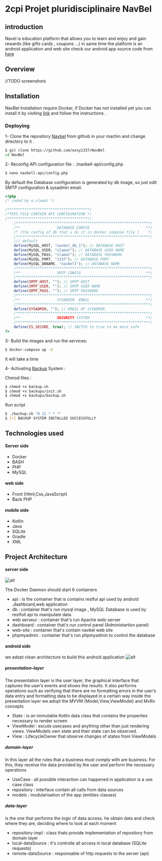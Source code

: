 

# 2cpi Projet pluridisciplinaire NavBel 

## introduction

Navel is education platform that allows you to learn and enjoy and gain rewards (like gifts cards , coupons ...) in same time
the platform is an android application and web site 
check our android app source code from [here](https://github.com/roiacult/NavBel-App) 

## Overview 
//TODO screenshots 
## Installation 
NavBel Installation require Docker, if Docker has not installed yet you can install it by visiting [link](https://docs.docker.com/install/) and follow the instructions .
### Deploying 
1- Clone the repository [Navbel](https://github.com/oxxy1337/NavBel) from github in your machin and change directory to it .
```bash
$ git clone https://github.com/oxxy1337/NavBel
cd NavBel
```
2- Reconfig API configuration file : ./navbell-api/config.php
```bash
$ nano navbell-api/config.php
```
By default the Database configuration is generated by db image, so just edit SMTP configuration & sysadmin email.
```php
<?php
/* coded by m.slamat */

/**************************************/
/*THIS FILE CONTAIN API CONFIGURATION */
/**************************************/
	/**************************************************************/
	/** 				DATABASE CONFIG 						 **/
	/* (the config of db that u do it in docker compose file ) 	  */
	/**************************************************************/
	/// default 
	define(MySQL_HOST, "navbel_db_1"); // DATABASE HOST 
	define(MySQL_USER, "slamat"); // DATABASE USER NAME
	define(MySQL_PASS, "slamat"); // DATABASE PASSWORD
	define(MySQL_PORT, "1337"); // DATABASE PORT 
	define(MySQL_DBNAME, "navbell"); // DATABASE NAME
	/**************************************************************/
	/** 				SMTP CONFIG 	 						 **/
	/**************************************************************/
	define(SMTP_HOST, ""); // SMTP HOST 
	define(SMTP_USER, ""); // SMTP USER NAME
	define(SMTP_PASS, ""); // SMTP PASSWORD
	/**************************************************************/
	/** 				SYSADMIN  EMAIL 	 					 **/
	/**************************************************************/
	define(SYSADMIN, ""); // EMAIL OF SYSADMIN
	/**************************************************************/
	/** 				SECURITY SYSTEM	  	 					 **/
	/**************************************************************/
	define(IS_SECURE, true); // SWITCH to true to be more safe 
?>
```
3- Build the images and run the services:
```bash
$ docker-compose up -d
```
It will take a time 

4- Activating [Backup](https://github.com/oxxy1337/NavBel/blob/master/docs/backup.pdf) System : 

Chmod files : 
```bash
$ chmod +x backup.sh 
$ chmod +x backups/init.sh
$ chmod +x backups/backup.sh
```
Run script 
```bash
$ ./backup.sh "0 12 * * *"
$ [+] BACKUP SYSTEM INSTALLED SUCCESSFULLY
```


##   Technologies used
#### Server side
- Docker
- BASH
- PHP
- MySQL

 #### web side
- Front (Html,Css,JavaScript)
-  Back PHP
#### mobile side 
- Kotlin 
- Java
- SQLite
- Gradle
- XML 
## Project Architecture
#### server side
![alt](https://i.imgur.com/AjgPbEo.png)


The Docker Daemon should start 6 containers
-   api :  is the container that is contains restful api used by android ,dashboard,web  application 
- db : container that's run mysql image , MySQL Database  is used by restfull api to manipulate data
- web serveur : container that's run Apache web-server
- dashboard : container that's run control panel (Administartion panel)
- web-site : container that's contain navbel web site
- phpmyadmin : container that's run phpmyadmin to control the database 
#### android side 
we adopt clean architecture to build this android application 
![alt](https://i.imgur.com/QJQXx7P.png)

##### presentation-layer
The presentation layer is the user layer, the graphical interface that captures the user’s events and shows the results. It also performs operations such as verifying that there are no formatting errors in the user’s data entry and formatting data to be displayed in a certain way
 inside the presentation layer we adopt the MVVM (Model,View,ViewModel) and MvRx concepts
   * State : is an immutable Kotlin data class that contains the properties necessary to render screen
   * ViewModel : excute usecases and anything other than just rendering views. ViewModels own state and their state can be observed.
   * View : LifecycleOwner that observe changes of states from ViewModels
##### domain-layer
In this layer all the rules that a business must comply with are business. For this, they receive the data provided by the user and perform the necessary operations
   * UseCase : all possible interaction can happened in application is a use case class
   * repository : interface contain all calls from data sources
   * models : modularisation of the app (entities classes)
##### data-layer
is the one that performs the logic of data access. he obtain data and check where they are, deciding where to look at each moment
   * repository-impl : class thats provide implementation of repository from domain layer  
   * local-dataSource : it's controlle all access in local database (SQLite requests)
   * remote-dataSource : responsable of http requests to the server (api)
